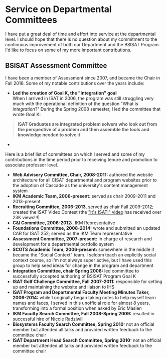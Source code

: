 # Service on Departmental Committees

I have put a great deal of time and effort into service at the departmental level. I should hope that there is no question about my commitment to the continuous improvement of both our Department and the BSISAT Program. I'd like to focus on some of my more important contributions.

## BSISAT Assessment Committee

I have been a member of Assessment since 2007, and became the Chair in Fall 2016. Some of my notable contributions over the years include:

* **Led the creation of Goal K, the "Integration" goal**<br>When I arrived in ISAT in 2006, the program was still struggling very much with the operational definition of the question "What is _integration_?" During the Spring 2008 semester, I led the committee that wrote Goal K:
> **ISAT Graduates are integrated problem solvers who look out from the perspective of a problem and then assemble the tools and knowledge needed to solve it**
* 

Here is a brief list of committees on which I served and some of my contributions in the time period prior to receiving tenure and promotion to associate professor level.

* **Web Advisory Committee, Chair, 2008-2011:** authored the website architecture for all CISAT departmental and program websites prior to the adoption of Cascade as the university's content management system
* **IKM Academic Team, 2006-present:** served as chair 2009-2011 and 2013-present
* **Recruiting Committee, 2006-2013**, served as chair Fall 2009-2012; created the ISAT Video Contest (the ["It's ISAT!" video](https://www.youtube.com/watch?v=XCSyCJIUDfc) has received over 23K views!!!)
* **C&I Committee, 2006-2012:**, IKM Representative
* **Foundations Committee, 2008-2014:** wrote and submitted an updated CAR for ISAT 252; served as the IKM Team representative
* **Assessment Committee, 2007-present:** in charge of research and development for a departmental portfolio system
* **SCOTS Academic Team, 2006-present:** somewhere in the middle it became the "Social Context" team. I seldom teach an explicitly social context course, so I'm not always super active, but I have used this group to help seed ideas for change in the program and department
* **Integration Committee, chair Spring 2008:** led committee to successfully accepted authoring of BSISAT Program Goal K
* **ISAT Golf Challenge Committee, Fall 2007-2011:** responsible for setting up and maintaining the website and liaison to IHS
* **ISAT Program and Departmental Faculty Meeting Minutes Taker, 2006-2014:** while I originally began taking notes to help myself learn names and faces, I served in this unofficial role for almost 8 years, transforming into a formal position when asked by Eric Maslen
* **IKM Faculty Search Committee, Fall 2008-Spring 2009:** resulted in successful hire of Nicole Radziwill
* **Biosystems Faculty Search Committee, Spring 2010:** not an official member but attended all talks and provided written feedback to the committee chair
* **ISAT Department Head Search Committee, Spring 2010:** not an official member but attended all talks and provided written feedback to the committee chair